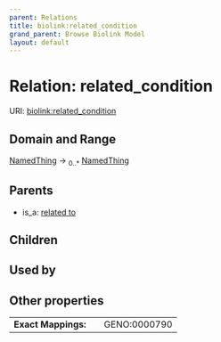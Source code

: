 ```yaml
---
parent: Relations
title: biolink:related_condition
grand_parent: Browse Biolink Model
layout: default
---
```


# Relation: related_condition




URI: [biolink:related_condition](https://w3id.org/biolink/vocab/related_condition)

## Domain and Range

[NamedThing](NamedThing.md) ->  <sub>0..*</sub> [NamedThing](NamedThing.md)

## Parents

 *  is_a: [related to](related_to.md)

## Children


## Used by


## Other properties

|  |  |  |
| --- | --- | --- |
| **Exact Mappings:** | | GENO:0000790 |

